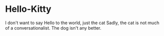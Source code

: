 # Hello-Kitty
I don't want to say Hello to the world, just the cat
Sadly, the cat is not much of a conversationalist. 
The dog isn't any better.



<!--stackedit_data:
eyJoaXN0b3J5IjpbLTExNjY1MDkzNTNdfQ==
-->